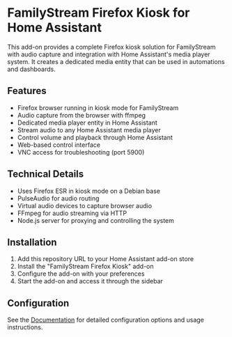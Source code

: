 # FamilyStream Firefox Kiosk for Home Assistant

This add-on provides a complete Firefox kiosk solution for FamilyStream with audio capture and integration with Home Assistant's media player system. It creates a dedicated media entity that can be used in automations and dashboards.

## Features

- Firefox browser running in kiosk mode for FamilyStream
- Audio capture from the browser with ffmpeg
- Dedicated media player entity in Home Assistant
- Stream audio to any Home Assistant media player
- Control volume and playback through Home Assistant
- Web-based control interface
- VNC access for troubleshooting (port 5900)

## Technical Details

- Uses Firefox ESR in kiosk mode on a Debian base
- PulseAudio for audio routing
- Virtual audio devices to capture browser audio
- FFmpeg for audio streaming via HTTP
- Node.js server for proxying and controlling the system

## Installation

1. Add this repository URL to your Home Assistant add-on store
2. Install the "FamilyStream Firefox Kiosk" add-on
3. Configure the add-on with your preferences
4. Start the add-on and access it through the sidebar

## Configuration

See the [Documentation](DOCS.md) for detailed configuration options and usage instructions. 